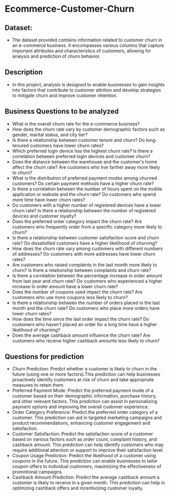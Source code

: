 # Ecommerce-Customer-Churn
## Dataset:
- The dataset provided contains information related to customer churn in an e-commerce business. It encompasses various columns that capture important attributes and characteristics of customers, allowing for analysis and prediction of churn behavior.

  
## Description
- In this project, analysis is designed to enable businesses to gain insights into factors that contribute to customer attrition and develop strategies to mitigate churn and improve customer retention.

## Business Questions to be analyzed
- What is the overall churn rate for the e-commerce business?
- How does the churn rate vary by customer demographic factors such as gender, marital status, and city tier?
- Is there a relationship between customer tenure and churn? Do long-tenured customers have lower churn rates?
- Which preferred login device has the highest churn rate? Is there a correlation between preferred login devices and customer churn?
- Does the distance between the warehouse and the customer's home affect the churn rate? Are customers who live farther away more likely to churn?
- What is the distribution of preferred payment modes among churned customers? Do certain payment methods have a higher churn rate?
- Is there a correlation between the number of hours spent on the mobile application or website and the churn rate? Do customers who spend more time have lower churn rates?
- Do customers with a higher number of registered devices have a lower churn rate? Is there a relationship between the number of registered devices and customer loyalty?
- Does the preferred order category impact the churn rate? Are customers who frequently order from a specific category more likely to churn?
- Is there a relationship between customer satisfaction score and churn rate? Do dissatisfied customers have a higher likelihood of churning?
- How does the churn rate vary among customers with different numbers of addresses? Do customers with more addresses have lower churn rates?
- Are customers who raised complaints in the last month more likely to churn? Is there a relationship between complaints and churn rate?
- Is there a correlation between the percentage increase in order amount from last year and churn rate? Do customers who experienced a higher increase in order amount have a lower churn rate?
- Does the number of coupons used impact the churn rate? Are customers who use more coupons less likely to churn?
- Is there a relationship between the number of orders placed in the last month and the churn rate? Do customers who place more orders have lower churn rates?
- How does the time since the last order impact the churn rate? Do customers who haven't placed an order for a long time have a higher likelihood of churning?
- Does the average cashback amount influence the churn rate? Are customers who receive higher cashback amounts less likely to churn?

## Questions for prediction
- Churn Prediction: Predict whether a customer is likely to churn in the future (using one or more factors).This prediction can help businesses proactively identify customers at risk of churn and take appropriate measures to retain them.
- Preferred Payment Mode: Predict the preferred payment mode of a customer based on their demographic information, purchase history, and other relevant factors. This prediction can assist in personalizing payment options and improving the overall customer experience.
- Order Category Preference: Predict the preferred order category of a customer. This prediction can aid in targeted marketing campaigns and product recommendations, enhancing customer engagement and satisfaction.
- Customer Satisfaction: Predict the satisfaction score of a customer based on various factors such as order count, complaint history, and cashback amount. This prediction can help identify customers who may require additional attention or support to improve their satisfaction level.
- Coupon Usage Prediction: Predict the likelihood of a customer using coupons in the future. This prediction can enable businesses to tailor coupon offers to individual customers, maximizing the effectiveness of promotional campaigns.
- Cashback Amount Prediction: Predict the average cashback amount a customer is likely to receive in a given month. This prediction can help in optimizing cashback offers and incentivizing customer loyalty.

















